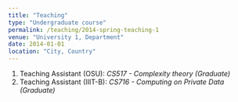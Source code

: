 ```yaml
---
title: "Teaching"
type: "Undergraduate course"
permalink: /teaching/2014-spring-teaching-1
venue: "University 1, Department"
date: 2014-01-01
location: "City, Country"
---
```


1. Teaching Assistant (OSU): _CS517 - Complexity theory (Graduate)_
2. Teaching Assistant (IIIT-B): _CS716 - Computing on Private Data (Graduate)_
